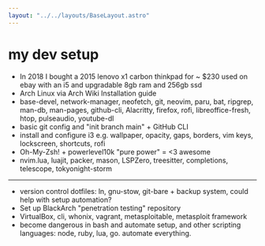 ```yaml
---
layout: "../../layouts/BaseLayout.astro"
---
```


# my dev setup

- In 2018 I bought a 2015 lenovo x1 carbon thinkpad for ~ $230 used on ebay with an i5 and upgradable 8gb ram and 256gb ssd
- Arch Linux via Arch Wiki Installation guide
- base-devel, network-manager, neofetch, git, neovim, paru, bat, ripgrep, man-db, man-pages, github-cli, Alacritty, firefox, rofi, libreoffice-fresh, htop, pulseaudio, youtube-dl
- basic git config and "init branch main" + GitHub CLI
- install and configure i3 e.g. wallpaper, opacity, gaps, borders, vim keys, lockscreen, shortcuts, rofi
- Oh-My-Zsh! + powerlevel10k "pure power" = <3 awesome
- nvim.lua, luajit, packer, mason, LSPZero, treesitter, completions, telescope, tokyonight-storm

---

- version control dotfiles: ln, gnu-stow, git-bare + backup system, could help with setup automation?
- Set up BlackArch "penetration testing" repository
- VirtualBox, cli, whonix, vagrant, metasploitable, metasploit framework
- become dangerous in bash and automate setup, and other scripting languages: node, ruby, lua, go. automate everything.
